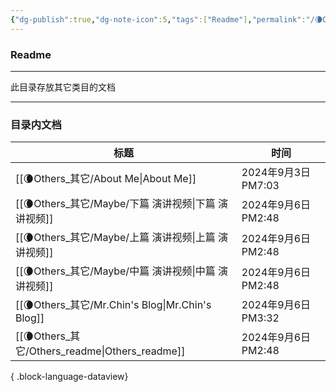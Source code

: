 ```yaml
---
{"dg-publish":true,"dg-note-icon":5,"tags":["Readme"],"permalink":"/🌘Others_其它/Others_readme/","dgPassFrontmatter":true,"noteIcon":5,"created":"2024-08-24T23:09:56.006+08:00","updated":"2024-09-06T14:48:08.801+08:00"}
---
```


### Readme
--- 
此目录存放其它类目的文档
***
### 目录内文档
| 标题                                                | 时间                |
| ------------------------------------------------- | ----------------- |
| [[🌘Others_其它/About Me\|About Me]]             | 2024年9月3日 PM7:03  |
| [[🌘Others_其它/Maybe/下篇  演讲视频\|下篇  演讲视频]]       | 2024年9月6日 PM2:48  |
| [[🌘Others_其它/Maybe/上篇 演讲视频\|上篇 演讲视频]]         | 2024年9月6日 PM2:48  |
| [[🌘Others_其它/Maybe/中篇  演讲视频\|中篇  演讲视频]]       | 2024年9月6日 PM2:48  |
| [[🌘Others_其它/Mr.Chin's Blog\|Mr.Chin's Blog]] | 2024年9月6日 PM3:32  |
| [[🌘Others_其它/Others_readme\|Others_readme]]   | 2024年9月6日 PM2:48  |

{ .block-language-dataview}
